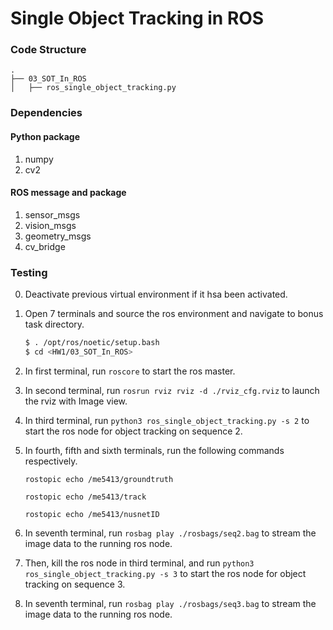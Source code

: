 # Single Object Tracking in ROS

### Code Structure
```
.
├── 03_SOT_In_ROS
│   ├── ros_single_object_tracking.py
```

### Dependencies
#### Python package
1. numpy
2. cv2

#### ROS message and package
1. sensor_msgs
2. vision_msgs
3. geometry_msgs
4. cv_bridge

### Testing
0. Deactivate previous virtual environment if it hsa been activated. 
1. Open 7 terminals and source the ros environment and navigate to bonus task directory. 
    ```bash
    $ . /opt/ros/noetic/setup.bash
    $ cd <HW1/03_SOT_In_ROS>
    ```
2. In first terminal, run `roscore` to start the ros master. 
3. In second terminal, run `rosrun rviz rviz -d ./rviz_cfg.rviz` to launch the rviz with Image view. 
4. In third terminal, run `python3 ros_single_object_tracking.py -s 2` to start the ros node for object tracking on sequence 2. 
5. In fourth, fifth and sixth terminals, run the following commands respectively. 

    `rostopic echo /me5413/groundtruth`

    `rostopic echo /me5413/track`

    `rostopic echo /me5413/nusnetID`
6. In seventh terminal, run `rosbag play ./rosbags/seq2.bag` to stream the image data to the running ros node. 
7. Then, kill the ros node in third terminal, and run `python3 ros_single_object_tracking.py -s 3` to start the ros node for object tracking on sequence 3. 
8. In seventh terminal, run `rosbag play ./rosbags/seq3.bag` to stream the image data to the running ros node. 
